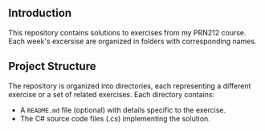 ## Introduction

This repository contains solutions to exercises from my PRN212 course. Each week's excersise are organized in folders with corresponding names.

## Project Structure

The repository is organized into directories, each representing a different exercise or a set of related exercises. Each directory contains:

- A `README.md` file (optional) with details specific to the exercise.
- The C# source code files (.cs) implementing the solution.
